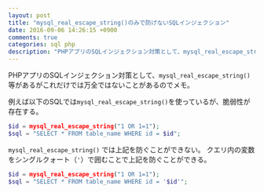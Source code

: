```yaml
---
layout: post
title: "mysql_real_escape_string()のみで防げないSQLインジェクション"
date: 2016-09-06 14:26:15 +0900
comments: true
categories: sql php
description: "PHPアプリのSQLインジェクション対策として、mysql_real_escape_string() 等があるがこれだけでは万全ではないことがあるのでメモ。例えば以下のSQLではmysql_real_escape_string()を使っているが、脆弱性が存在する。"
---
```


PHPアプリのSQLインジェクション対策として、`mysql_real_escape_string()` 等があるがこれだけでは万全ではないことがあるのでメモ。

例えば以下のSQLでは`mysql_real_escape_string()`を使っているが、脆弱性が存在する。

```php
$id = mysql_real_escape_string("1 OR 1=1");
$sql = "SELECT * FROM table_name WHERE id = $id";
```

`mysql_real_escape_string()` では上記を防ぐことができない。
クエリ内の変数をシングルクォート（`'`）で囲むことで上記を防ぐことができる。

```php
$id = mysql_real_escape_string("1 OR 1=1");
$sql = "SELECT * FROM table_name WHERE id = '$id'";
```
